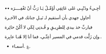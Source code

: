 ••
أجِـيءُ وذَنْبِـي عَلى عَاتِقِي
أؤَمِّـلُ يَـا رَبُّ أنْ تَغْفِــــرَه 

أحاول جهدي بأن أستقيم
لـ  نَيـلِ جنانك في الآخـرة

فياربِّ خذ بيدي لِلطرِيـقِ
و قُـدنِي لِكَي لا أكُنْ حائِرة

وإن زَلَّت قدمي في المسير
أعِنِّـي،  فما أنا إلا هُنـا عابِرة.. 

- أسمـاء. ؏.